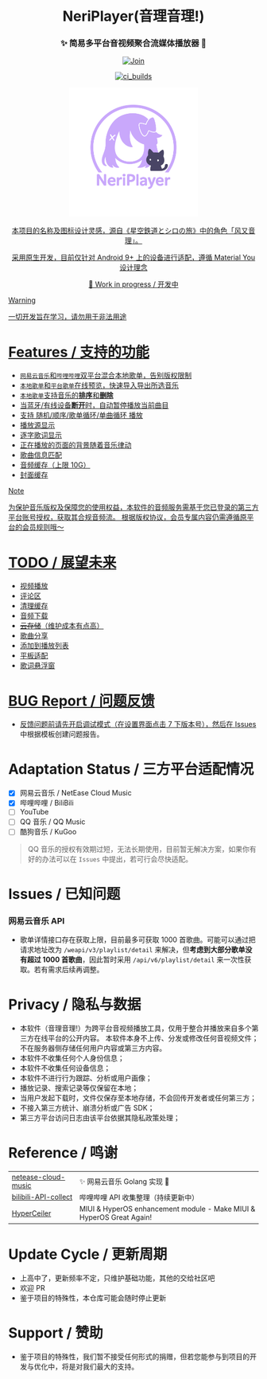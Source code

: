 <h1 align="center">NeriPlayer(音理音理!)</h1>

<div align="center">

<h3>✨ 简易多平台音视频聚合流媒体播放器 🎵</h3>
<p>
  <a href="https://t.me/ouom_pub">
    <img alt="Join" src="https://img.shields.io/badge/Telegram-@ouom__pub-blue" />
</p>
    <p>
  <a href="https://t.me/neriplayer_ci">
    <img alt="ci_builds" src="https://img.shields.io/badge/CI_Builds-@neriplayer__ci-orange" />
</p>
<p>
  <img src="icon/neriplayer.svg" width="260" alt="NeriPlayer logo" />
</p>

本项目的名称及图标设计灵感，源自《星空鉄道とシロの旅》中的角色「风又音理」。
<p>
采用原生开发，目前仅针对 Android 9+ 上的设备进行适配，遵循 Material You 设计理念
<p>
🚧 Work in progress / 开发中
</div>

> [!WARNING]  
> 一切开发旨在学习，请勿用于非法用途

# Features / 支持的功能
- `网易云音乐`和`哔哩哔哩`双平台混合本地歌单，告别版权限制
- `本地歌单`和`平台歌单`在线预览，快速导入导出所选音乐
- `本地歌单`支持音乐的**排序**和**删除**
- 当蓝牙/有线设备**断开**时，自动暂停播放当前曲目
- 支持 随机/顺序/歌单循环/单曲循环 播放
- 播放源显示
- 逐字歌词显示
- 正在播放的页面的背景随着音乐律动
- 歌曲信息匹配
- 音频缓存（上限 10G）
- 封面缓存

> [!NOTE]  
> 为保护音乐版权及保障您的使用权益，本软件的音频服务需基于您已登录的第三方平台账号授权，获取其合规音频流。
根据版权协议，会员专属内容仍需遵循原平台的会员规则哦～

# TODO / 展望未来
- 视频播放
- 评论区
- 清理缓存
- 音频下载
- ~~云存储~~（维护成本有点高）
- 歌曲分享
- 添加到播放列表
- 平板适配
- 歌词悬浮窗

# BUG Report / 问题反馈
- 反馈问题前请先开启调试模式（在设置界面点击 7 下版本号），然后在 [Issues](https://github.com/cwuom/NeriPlayer/issues) 中根据模板创建问题报告。

# Adaptation Status / 三方平台适配情况
- [x] 网易云音乐 / NetEase Cloud Music
- [x] 哔哩哔哩 / BiliBili
- [ ] YouTube
- [ ] QQ 音乐 / QQ Music
- [ ] 酷狗音乐 / KuGoo

> QQ 音乐的授权有效期过短，无法长期使用，目前暂无解决方案，如果你有好的办法可以在 `Issues` 中提出，若可行会尽快适配。

# Issues / 已知问题
### 网易云音乐 API
- 歌单详情接口存在获取上限，目前最多可获取 1000 首歌曲。可能可以通过把请求地址改为 `/weapi/v3/playlist/detail` 来解决，但**考虑到大部分歌单没有超过 1000 首歌曲**，因此暂时采用 `/api/v6/playlist/detail` 来一次性获取。若有需求后续再调整。

# Privacy / 隐私与数据
- 本软件（音理音理!）为跨平台音视频播放工具，仅用于整合并播放来自多个第三方在线平台的公开内容。
  本软件本身不上传、分发或修改任何音视频文件；不在服务器侧存储任何用户内容或第三方内容。
- 本软件不收集任何个人身份信息；
- 本软件不收集任何设备信息；
- 本软件不进行行为跟踪、分析或用户画像；
- 播放记录、搜索记录等仅保留在本地；
- 当用户发起下载时，文件仅保存至本地存储，不会回传开发者或任何第三方；
- 不接入第三方统计、崩溃分析或广告 SDK；
- 第三方平台访问日志由该平台依据其隐私政策处理；

# Reference / 鸣谢
<table>
<tr>
  <td><a href="https://github.com/chaunsin/netease-cloud-music">netease-cloud-music</a></td>
  <td>✨ 网易云音乐 Golang 实现 🎵</td>
</tr>
<tr>
  <td><a href="https://github.com/SocialSisterYi/bilibili-API-collect">bilibili-API-collect</a></td>
  <td>哔哩哔哩 API 收集整理（持续更新中）</td>
</tr>
<tr>
  <td><a href="https://github.com/ReChronoRain/HyperCeiler">HyperCeiler</a></td>
  <td>MIUI & HyperOS enhancement module - Make MIUI & HyperOS Great Again!</td>
</tr>
</table>

# Update Cycle / 更新周期
- 上高中了，更新频率不定，只维护基础功能，其他的交给社区吧
- 欢迎 PR
- 鉴于项目的特殊性，本仓库可能会随时停止更新

# Support / 赞助
- 鉴于项目的特殊性，我们暂不接受任何形式的捐赠，但若您能参与到项目的开发与优化中，将是对我们最大的支持。
